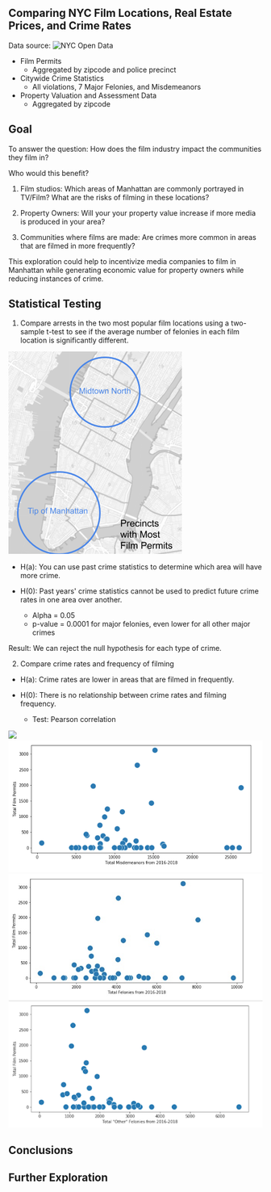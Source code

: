 Comparing NYC Film Locations, Real Estate Prices, and Crime Rates
-
Data source: ![NYC Open Data](https://data.cityofnewyork.us/)
  - Film Permits
    - Aggregated by zipcode and police precinct
  - Citywide Crime Statistics
    - All violations, 7 Major Felonies, and Misdemeanors
  - Property Valuation and Assessment Data
    - Aggregated by zipcode
  
Goal
-
To answer the question: How does the film industry impact the communities they film in?

Who would this benefit?
1) Film studios: Which areas of Manhattan are commonly portrayed in TV/Film? What are the risks of filming in these locations?

2) Property Owners: Will your your property value increase if more media is produced in your area?

3) Communities where films are made: Are crimes more common in areas that are filmed in more frequently?

This exploration could help to incentivize media companies to film in Manhattan while generating economic value for property owners while reducing instances of crime.

Statistical Testing
-
1) Compare arrests in the two most popular film locations using a two-sample t-test to see if the average number of felonies in each film location is significantly different.

<img src = "images/most_precincts.png"> 

- H(a): You can use past crime statistics to determine which area will have more crime.

- H(0): Past years' crime statistics cannot be used to predict future crime rates in one area over another.

  - Alpha = 0.05
  - p-value = 0.0001 for major felonies, even lower for all other major crimes

Result: We can reject the null hypothesis for each type of crime. 

2) Compare crime rates and frequency of filming
- H(a): Crime rates are lower in areas that are filmed in frequently.
- H(0): There is no relationship between crime rates and filming frequency.

  - Test: Pearson correlation
<img src = "images/total_violations_correlations.png"> 
<img src = "images/misdemeanor_correlation.png">
<img src = "images/felony_correlation.png"> 
<img src = "images/other_felonies_correlation.png"> 


Conclusions
-

Further Exploration
-
